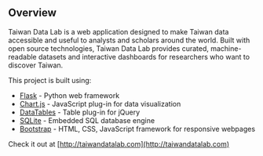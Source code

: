 ## Overview

Taiwan Data Lab is a web application designed to make Taiwan data accessible and useful to analysts and scholars around the world. Built with open source technologies, Taiwan Data Lab provides curated, machine-readable datasets and interactive dashboards for researchers who want to discover Taiwan. 

This project is built using:
* [Flask](http://flask.pocoo.org/) - Python web framework
* [Chart.js](http://www.chartjs.org/) - JavaScript plug-in for data visualization
* [DataTables](https://www.datatables.net/) - Table plug-in for jQuery
* [SQLite](https://www.sqlite.org/) - Embedded SQL database engine 
* [Bootstrap](http://getbootstrap.com/) - HTML, CSS, JavaScript framework for responsive webpages

Check it out at [http://taiwandatalab.com](http://taiwandatalab.com)